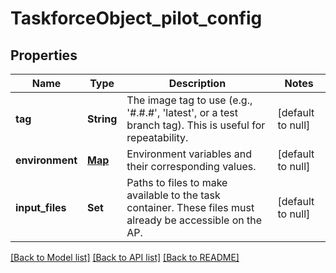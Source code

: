 # TaskforceObject_pilot_config
## Properties

| Name | Type | Description | Notes |
|------------ | ------------- | ------------- | -------------|
| **tag** | **String** | The image tag to use (e.g., &#39;#.#.#&#39;, &#39;latest&#39;, or a test branch tag). This is useful for repeatability. | [default to null] |
| **environment** | [**Map**](TaskforceObject_pilot_config_environment_value.md) | Environment variables and their corresponding values. | [default to null] |
| **input\_files** | **Set** | Paths to files to make available to the task container. These files must already be accessible on the AP. | [default to null] |

[[Back to Model list]](../README.md#documentation-for-models) [[Back to API list]](../README.md#documentation-for-api-endpoints) [[Back to README]](../README.md)


